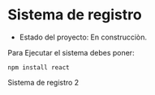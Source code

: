 <H1>Sistema de registro</H1>

- Estado del proyecto: En construcciòn.

Para Ejecutar el sistema debes poner:

```npm install react```

Sistema de registro 2
